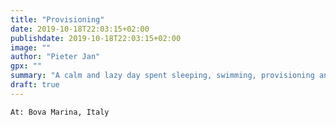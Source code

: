 ```yaml
---
title: "Provisioning"
date: 2019-10-18T22:03:15+02:00
publishdate: 2019-10-18T22:03:15+02:00
image: ""
author: "Pieter Jan"
gpx: ""
summary: "A calm and lazy day spent sleeping, swimming, provisioning and a lot of dingying around"
draft: true
---
```


`At: Bova Marina, Italy`


